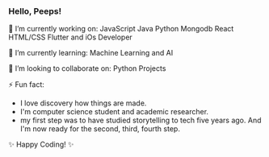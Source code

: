 ### Hello, Peeps!

🔭 I’m currently working on:
JavaScript 
Java 
Python
Mongodb
React
HTML/CSS
Flutter and iOs Developer 

🌱 I’m currently learning:
Machine Learning and AI


👯 I’m looking to collaborate on: Python Projects 

⚡ Fun fact:

- I love discovery how things are made.
- I'm computer science student and academic researcher. 
- my first step was to have studied storytelling to tech five years ago. And I'm now ready for the second, third, fourth step.


✨ Happy Coding! ✨

<!--
**jocrv/jocrv** is a ✨ _special_ ✨ repository because its `README.md` (this file) appears on your GitHub profile.

Here are some ideas to get you started:

- 🔭 I’m currently working on ...
- 🌱 I’m currently learning ...
- 👯 I’m looking to collaborate on ...
- 🤔 I’m looking for help with ...
- 💬 Ask me about ...
- 📫 How to reach me: ...
- 😄 Pronouns: ...
- ⚡ Fun fact: ...
-->

